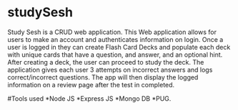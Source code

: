 # studySesh
Study Sesh is a CRUD web application. This Web application allows for users to make an account and authenticates information on login. 
Once a user is logged in they can create Flash Card Decks and populate each deck with unique cards that have a question, and answer, and an optional hint. 
After creating a deck, the user can proceed to study the deck. The application gives each user 3 attempts on incorrect answers and logs correct/incorrect questions. 
The app will then display the logged information on a review page after the test in completed.

#Tools used
*Node JS
*Express JS
*Mongo DB
*PUG.
